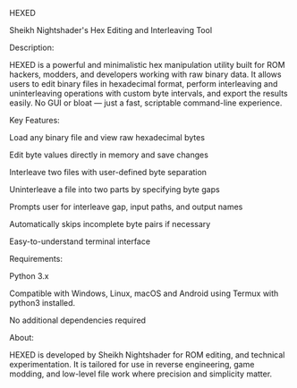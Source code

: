 
HEXED

Sheikh Nightshader's Hex Editing and Interleaving Tool

Description:

HEXED is a powerful and minimalistic hex manipulation utility built for ROM hackers, modders, and developers working with raw binary data. It allows users to edit binary files in hexadecimal format, perform interleaving and uninterleaving operations with custom byte intervals, and export the results easily. No GUI or bloat — just a fast, scriptable command-line experience.

Key Features:

Load any binary file and view raw hexadecimal bytes

Edit byte values directly in memory and save changes

Interleave two files with user-defined byte separation

Uninterleave a file into two parts by specifying byte gaps

Prompts user for interleave gap, input paths, and output names

Automatically skips incomplete byte pairs if necessary

Easy-to-understand terminal interface


Requirements:

Python 3.x

Compatible with Windows, Linux, macOS and Android using Termux with python3 installed.

No additional dependencies required


About:

HEXED is developed by Sheikh Nightshader for ROM editing, and technical experimentation. It is tailored for use in reverse engineering, game modding, and low-level file work where precision and simplicity matter.
